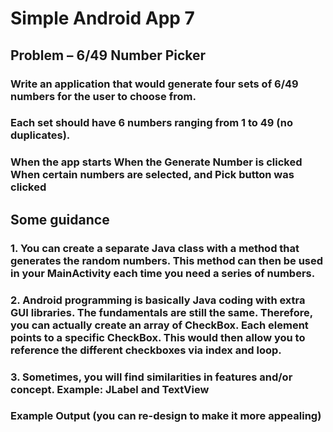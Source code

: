 # Simple Android App 7

## Problem – 6/49 Number Picker

### Write an application that would generate four sets of 6/49 numbers for the user to choose from.
	
### Each set should have 6 numbers ranging from 1 to 49 (no duplicates).

### When the app starts	When the Generate Number is clicked	When certain numbers are selected, and Pick button was clicked
 	 	 

## Some guidance
### 1.	You can create a separate Java class with a method that generates the random numbers. This method can then be used in your MainActivity each time you need a series of numbers.
### 2.	Android programming is basically Java coding with extra GUI libraries. The fundamentals are still the same. Therefore, you can actually create an array of CheckBox. Each element points to a specific CheckBox. This would then allow you to reference the different checkboxes via index and loop.
### 3.	Sometimes, you will find similarities in features and/or concept. Example: JLabel and TextView

### Example Output (you can re-design to make it more appealing)


